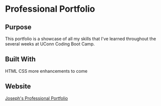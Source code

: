 # Professional Portfolio

## Purpose

This portfolio is a showcase of all my skills that I've learned throughout the several weeks at UConn Coding Boot Camp.

## Built With
HTML
CSS
more enhancements to come

## Website

[Joseph's Professional Portfolio](https://jmcampbell2021.github.io/professional-portfolio/)